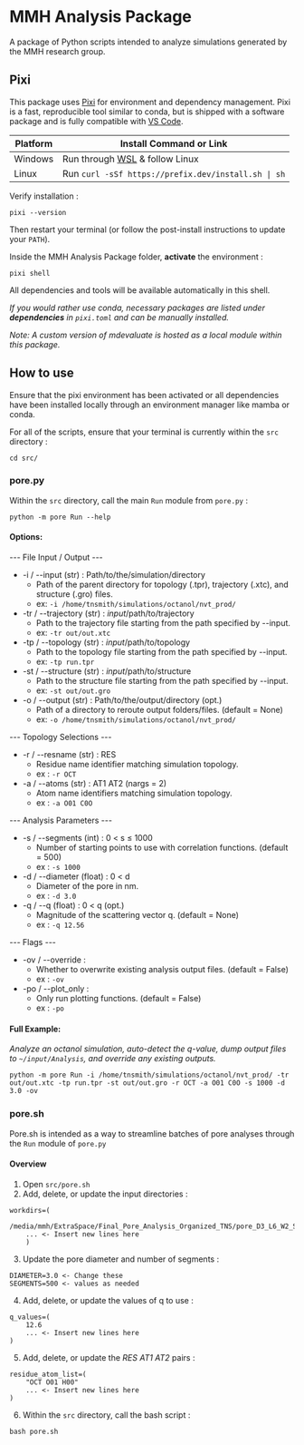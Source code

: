 # MMH Analysis Package
A package of Python scripts intended to analyze simulations generated by the MMH research group.

## Pixi
This package uses [Pixi](https://pixi.sh/latest/) for environment and dependency management. Pixi is a fast, reproducible tool similar to conda, but is shipped with a software package and is fully compatible with [VS Code](https://code.visualstudio.com/). 

| Platform | Install Command or Link                                 |
| -------- | ------------------------------------------------------- |
| Windows  | Run through [WSL](https://learn.microsoft.com/en-us/windows/wsl/install) & follow Linux |
| Linux    | Run `curl -sSf https://prefix.dev/install.sh \| sh`           |

Verify installation :
```
pixi --version
```

Then restart your terminal (or follow the post-install instructions to update your `PATH`).

Inside the MMH Analysis Package folder, **activate** the environment :
```
pixi shell
```
All dependencies and tools will be available automatically in this shell.

*If you would rather use conda, necessary packages are listed under **dependencies** in `pixi.toml` and can be manually installed.*

*Note: A custom version of mdevaluate is hosted as a local module within this package.*

## How to use
Ensure that the pixi environment has been activated or all dependencies have been installed locally through an environment manager like mamba or conda.

For all of the scripts, ensure that your terminal is currently within the `src` directory :

```
cd src/
```

### pore.py

Within the `src` directory, call the main `Run` module from `pore.py` :

```
python -m pore Run --help
```

#### Options:
--- File Input / Output ---
* -i / --input (str) : Path/to/the/simulation/directory
  * Path of the parent directory for topology (.tpr), trajectory (.xtc), and structure (.gro) files.
  *  ex: `-i /home/tnsmith/simulations/octanol/nvt_prod/`
* -tr / --trajectory (str) : *input*/path/to/trajectory
  * Path to the trajectory file starting from the path specified by --input.
  *  ex: `-tr out/out.xtc`
* -tp / --topology (str) : *input*/path/to/topology
  * Path to the topology file starting from the path specified by --input.
  *  ex: `-tp run.tpr`
* -st / --structure (str) : *input*/path/to/structure
  * Path to the structure file starting from the path specified by --input.
  *  ex: `-st out/out.gro`
* -o / --output (str) : Path/to/the/output/directory (opt.)
  * Path of a directory to reroute output folders/files. (default = None)
  *  ex: `-o /home/tnsmith/simulations/octanol/nvt_prod/`

--- Topology Selections ---
* -r / --resname (str) : RES
  * Residue name identifier matching simulation topology.
  *  ex : `-r OCT`
* -a / --atoms (str) : AT1 AT2 (nargs = 2)
  * Atom name identifiers matching simulation topology.
  *  ex : `-a O01 C0O`
 
--- Analysis Parameters ---
* -s / --segments (int) : 0 < s &le; 1000
  * Number of starting points to use with correlation functions. (default = 500)
  *  ex : `-s 1000`
* -d / --diameter (float) : 0 < d
  * Diameter of the pore in nm.
  *  ex : `-d 3.0`
* -q / --q (float) : 0 < q (opt.)
  * Magnitude of the scattering vector q. (default = None)
  *  ex : `-q 12.56`
 
 --- Flags ---
* -ov / --override : 
  * Whether to overwrite existing analysis output files. (default = False)
  *  ex : `-ov`
* -po / --plot_only :
  * Only run plotting functions. (default = False)
  *  ex : `-po`

#### Full Example:
*Analyze an octanol simulation, auto-detect the q-value, dump output files to `~/input/Analysis`, and override any existing outputs.*
```
python -m pore Run -i /home/tnsmith/simulations/octanol/nvt_prod/ -tr out/out.xtc -tp run.tpr -st out/out.gro -r OCT -a O01 C0O -s 1000 -d 3.0 -ov
```

### pore.sh

Pore.sh is intended as a way to streamline batches of pore analyses through the `Run` module of `pore.py`

#### Overview
1. Open `src/pore.sh`
2. Add, delete, or update the input directories :
```
workdirs=(
    /media/mmh/ExtraSpace/Final_Pore_Analysis_Organized_TNS/pore_D3_L6_W2_S5.0_E0.0_A0.0_V0.0_no_reservoir_N1/OCT/328K/5_nvt_prod_system
    ... <- Insert new lines here
    )
```
3. Update the pore diameter and number of segments :
```
DIAMETER=3.0 <- Change these
SEGMENTS=500 <- values as needed
```
4. Add, delete, or update the values of q to use :
```
q_values=(
    12.6
    ... <- Insert new lines here
)
```
5. Add, delete, or update the *RES AT1 AT2* pairs :
```
residue_atom_list=(
    "OCT O01 H00"
    ... <- Insert new lines here
)
```
6. Within the `src` directory, call the bash script :
```
bash pore.sh
```
